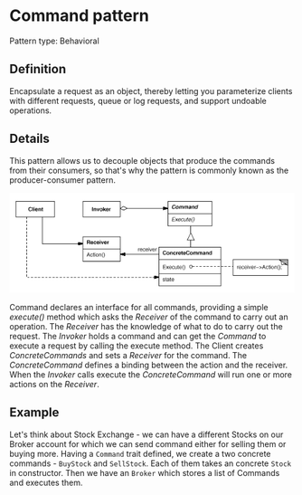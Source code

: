 # Command pattern
Pattern type: Behavioral

## Definition
Encapsulate a request as an object, thereby letting you parameterize clients with different requests, queue or log requests, and support undoable operations.

## Details
This pattern allows us to decouple objects that produce the commands from their consumers, so that's why the pattern is commonly known as the producer-consumer pattern.

![Command diagram](command_uml.gif)

Command declares an interface for all commands, providing a simple *execute()* method which asks the *Receiver* of the command to carry out an operation. The *Receiver* has the knowledge of what to do to carry out the request. The *Invoker* holds a command and can get the *Command* to execute a request by calling the execute method. The Client creates *ConcreteCommands* and sets a *Receiver* for the command. The *ConcreteCommand* defines a binding between the action and the receiver. When the *Invoker* calls execute the *ConcreteCommand* will run one or more actions on the *Receiver*.

## Example
Let's think about Stock Exchange - we can have a different Stocks on our Broker account for which we can send command either for selling them or buying more.
Having a `Command` trait defined, we create a two concrete commands - `BuyStock` and `SellStock`. Each of them takes an concrete `Stock` in constructor. Then we have an `Broker` which stores a list of Commands and executes them. 
